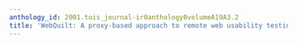 ```yaml
---
anthology_id: 2001.tois_journal-ir0anthology0volumeA19A3.2
title: 'WebQuilt: A proxy-based approach to remote web usability testing'
---
```

